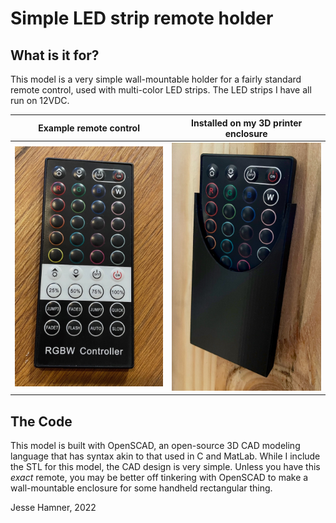 # Simple LED strip remote holder

## What is it for?

This model is a very simple wall-mountable holder for a fairly standard remote control, used with multi-color LED strips.
The LED strips I have all run on 12VDC.

| Example remote control | Installed on my 3D printer enclosure |
| --- | --- |
| <img src="./images/led_strip_remote.jpeg"> | <img src="./images/remote_holder_installed.jpeg"> |

## The Code

This model is built with OpenSCAD, an open-source 3D CAD modeling language that has syntax akin to that used in C and MatLab.
While I include the STL for this model, the CAD design is very simple.
Unless you have this *exact* remote, you may be better off tinkering with OpenSCAD to make a wall-mountable enclosure for some handheld rectangular thing.

Jesse Hamner, 2022

